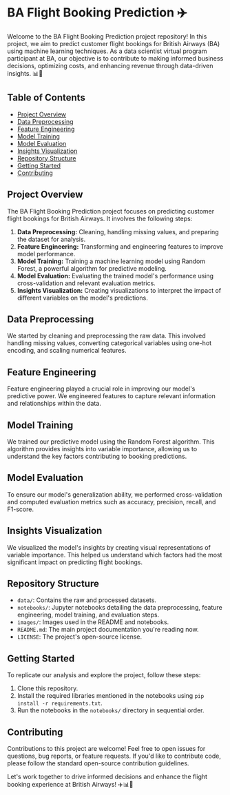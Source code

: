# BA Flight Booking Prediction ✈️

Welcome to the BA Flight Booking Prediction project repository! In this project, we aim to predict customer flight bookings for British Airways (BA) using machine learning techniques. As a data scientist virtual program participant at BA, our objective is to contribute to making informed business decisions, optimizing costs, and enhancing revenue through data-driven insights. 📊🚀

## Table of Contents
- [Project Overview](#project-overview)
- [Data Preprocessing](#data-preprocessing)
- [Feature Engineering](#feature-engineering)
- [Model Training](#model-training)
- [Model Evaluation](#model-evaluation)
- [Insights Visualization](#insights-visualization)
- [Repository Structure](#repository-structure)
- [Getting Started](#getting-started)
- [Contributing](#contributing)

## Project Overview
The BA Flight Booking Prediction project focuses on predicting customer flight bookings for British Airways. It involves the following steps:

1. **Data Preprocessing:** Cleaning, handling missing values, and preparing the dataset for analysis.
2. **Feature Engineering:** Transforming and engineering features to improve model performance.
3. **Model Training:** Training a machine learning model using Random Forest, a powerful algorithm for predictive modeling.
4. **Model Evaluation:** Evaluating the trained model's performance using cross-validation and relevant evaluation metrics.
5. **Insights Visualization:** Creating visualizations to interpret the impact of different variables on the model's predictions.

## Data Preprocessing
We started by cleaning and preprocessing the raw data. This involved handling missing values, converting categorical variables using one-hot encoding, and scaling numerical features.

## Feature Engineering
Feature engineering played a crucial role in improving our model's predictive power. We engineered features to capture relevant information and relationships within the data.

## Model Training
We trained our predictive model using the Random Forest algorithm. This algorithm provides insights into variable importance, allowing us to understand the key factors contributing to booking predictions.

## Model Evaluation
To ensure our model's generalization ability, we performed cross-validation and computed evaluation metrics such as accuracy, precision, recall, and F1-score.

## Insights Visualization
We visualized the model's insights by creating visual representations of variable importance. This helped us understand which factors had the most significant impact on predicting flight bookings.

## Repository Structure
- `data/`: Contains the raw and processed datasets.
- `notebooks/`: Jupyter notebooks detailing the data preprocessing, feature engineering, model training, and evaluation steps.
- `images/`: Images used in the README and notebooks.
- `README.md`: The main project documentation you're reading now.
- `LICENSE`: The project's open-source license.

## Getting Started
To replicate our analysis and explore the project, follow these steps:

1. Clone this repository.
2. Install the required libraries mentioned in the notebooks using `pip install -r requirements.txt`.
3. Run the notebooks in the `notebooks/` directory in sequential order.

## Contributing
Contributions to this project are welcome! Feel free to open issues for questions, bug reports, or feature requests. If you'd like to contribute code, please follow the standard open-source contribution guidelines.

Let's work together to drive informed decisions and enhance the flight booking experience at British Airways! ✈️📊🚀
